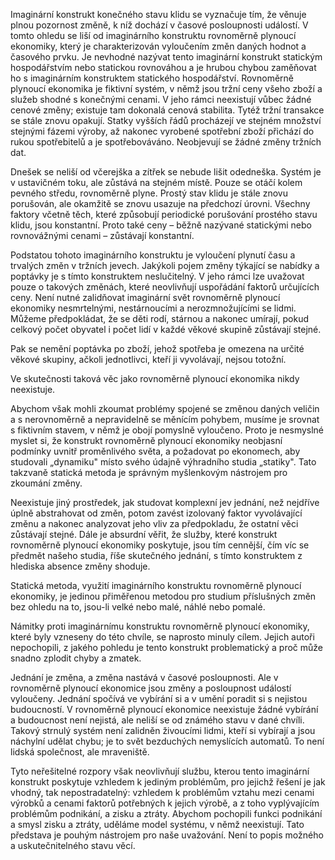 Imaginární konstrukt konečného stavu klidu se vyznačuje tím, že věnuje plnou pozornost změně, k níž dochází v časové posloupnosti událostí. V tomto ohledu se liší od imaginárního konstruktu rovnoměrně plynoucí ekonomiky, který je charakterizován vyloučením změn daných hodnot a časového prvku. Je nevhodné nazývat tento imaginární konstrukt statickým hospodářstvím nebo statickou rovnováhou a je hrubou chybou zaměňovat ho s imaginárním konstruktem statického hospodářství. Rovnoměrně plynoucí ekonomika je fiktivní systém, v němž jsou tržní ceny všeho zboží a služeb shodné s konečnými cenami. V jeho rámci neexistují vůbec žádné cenové změny; existuje tam dokonalá cenová stabilita. Tytéž tržní transakce se stále znovu opakují. Statky vyšších řádů procházejí ve stejném množství stejnými fázemi výroby, až nakonec vyrobené spotřební zboží přichází do rukou spotřebitelů a je spotřebováváno. Neobjevují se žádné změny tržních dat.

Dnešek se neliší od včerejška a zítřek se nebude lišit odedneška. Systém je v ustavičném toku, ale zůstává na stejném místě. Pouze se otáčí kolem pevného středu, rovnoměrně plyne. Prostý stav klidu je stále znovu porušován, ale okamžitě se znovu usazuje na předchozí úrovni. Všechny faktory včetně těch, které způsobují periodické porušování prostého stavu klidu, jsou konstantní. Proto také ceny – běžně nazývané statickými nebo rovnovážnými cenami – zůstávají konstantní.

Podstatou tohoto imaginárního konstruktu je vyloučení plynutí času a trvalých změn v tržních jevech. Jakýkoli pojem změny týkající se nabídky a poptávky je s tímto konstruktem neslučitelný. V jeho rámci lze uvažovat pouze o takových změnách, které neovlivňují uspořádání faktorů určujících ceny. Není nutné zalidňovat imaginární svět rovnoměrně plynoucí ekonomiky nesmrtelnými, nestárnoucími a nerozmnožujícími se lidmi. Můžeme předpokládat, že se děti rodí, stárnou a nakonec umírají, pokud celkový počet obyvatel i počet lidí v každé věkové skupině zůstávají stejné.

Pak se nemění poptávka po zboží, jehož spotřeba je omezena na určité věkové skupiny, ačkoli jednotlivci, kteří ji vyvolávají, nejsou totožní.

Ve skutečnosti taková věc jako rovnoměrně plynoucí ekonomika nikdy neexistuje.

Abychom však mohli zkoumat problémy spojené se změnou daných veličin a s nerovnoměrně a nepravidelně se měnícím pohybem, musíme je srovnat s fiktivním stavem, v němž je obojí pomyslně vyloučeno. Proto je nesmyslné myslet si, že konstrukt rovnoměrně plynoucí ekonomiky neobjasní podmínky uvnitř proměnlivého světa, a požadovat po ekonomech, aby studovali „dynamiku" místo svého údajně výhradního studia „statiky". Tato takzvaně statická metoda je správným myšlenkovým nástrojem pro zkoumání změny.

Neexistuje jiný prostředek, jak studovat komplexní jev jednání, než nejdříve úplně abstrahovat od změn, potom zavést izolovaný faktor vyvolávající změnu a nakonec analyzovat jeho vliv za předpokladu, že ostatní věci zůstávají stejné. Dále je absurdní věřit, že služby, které konstrukt rovnoměrně plynoucí ekonomiky poskytuje, jsou tím cennější, čím víc se předmět našeho studia, říše skutečného jednání, s tímto konstruktem z hlediska absence změny shoduje.

Statická metoda, využití imaginárního konstruktu rovnoměrně plynoucí ekonomiky, je jedinou přiměřenou metodou pro studium příslušných změn bez ohledu na to, jsou-li velké nebo malé, náhlé nebo pomalé.

Námitky proti imaginárnímu konstruktu rovnoměrně plynoucí ekonomiky, které byly vzneseny do této chvíle, se naprosto minuly cílem. Jejich autoři nepochopili, z jakého pohledu je tento konstrukt problematický a proč může snadno zplodit chyby a zmatek.

Jednání je změna, a změna nastává v časové posloupnosti. Ale v rovnoměrně plynoucí ekonomice jsou změny a posloupnost událostí vyloučeny. Jednání spočívá ve vybírání si a v umění poradit si s nejistou budoucností. V rovnoměrně plynoucí ekonomice neexistuje žádné vybírání a budoucnost není nejistá, ale neliší se od známého stavu v dané chvíli. Takový strnulý systém není zalidněn živoucími lidmi, kteří si vybírají a jsou náchylní udělat chybu; je to svět bezduchých nemyslících automatů. To není lidská společnost, ale mraveniště.

Tyto neřešitelné rozpory však neovlivňují službu, kterou tento imaginární konstrukt poskytuje vzhledem k jediným problémům, pro jejichž řešení je jak vhodný, tak nepostradatelný: vzhledem k problémům vztahu mezi cenami výrobků a cenami faktorů potřebných k jejich výrobě, a z toho vyplývajícím problémům podnikání, a zisku a ztráty. Abychom pochopili funkci podnikání a smysl zisku a ztráty, uděláme model systému, v němž neexistují. Tato představa je pouhým nástrojem pro naše uvažování. Není to popis možného a uskutečnitelného stavu věcí.